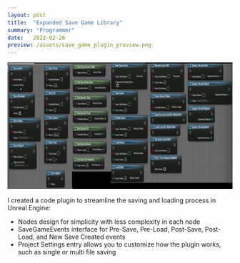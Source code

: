 ```yaml
---
layout: post
title:  "Expanded Save Game Library"
summary: "Programmer"
date:   2022-02-26
preview: /assets/save_game_plugin_preview.png
---
```


![Picture 1](/assets/save_game_plugin.png)

I created a code plugin to streamline the saving and loading process in Unreal Engine:
* Nodes design for simplicity with less complexity in each node
* SaveGameEvents interface for Pre-Save, Pre-Load, Post-Save, Post-Load, and New Save Created events
* Project Settings entry allows you to customize how the plugin works, such as single or multi file saving
